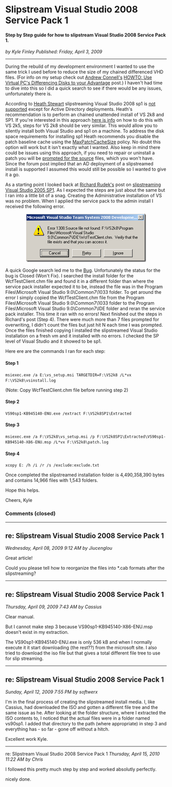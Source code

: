 # Slipstream Visual Studio 2008 Service Pack 1

#### Step by Step guide for how to slipstream Visual Studio 2008 Service Pack 1.

_<div class="article-meta-data"> by <span class="article-meta-author" itemprop="author">Kyle Finley</span> Published: <time itemprop="pubdate" datetime="4/3/2009 8:26:00 PM">Friday, April 3, 2009</time></div>_

---

During the rebuild of my development environment I wanted to use the same trick I used before to reduce the size of my chained differenced VHD files. (For info on my setup check out [Andrew Connell's](http://www.andrewconnell.com/blog/Default.aspx) [HOWTO: Use Virtual PC's Differencing Disks to your Advantage](http://www.andrewconnell.com/blog/articles/UseVirtualPCsDifferencingDisksToYourAdvantage.aspx) post.) I haven't had time to dive into this so I did a quick search to see if there would be any issues, unfortunately there is.

According to [Heath Stewart](http://blogs.msdn.com/heaths/) slipstreaming Visual Studio 2008 sp1 is [not supported](http://social.msdn.microsoft.com/forums/en-us/vssetup/thread/987ed5a4-7392-4077-8090-4fafc26c9fa3?prof=required&lc=1033) except for Active Directory deployments. Heath's recommendation is to perform an chained unattended install of VS 2k8 and SP1. If you're interested in this approach [here is info](http://blogs.msdn.com/astebner/archive/2006/05/04/590387.aspx) on how to do this with VS 2k5, steps for VS 2k8 should be very similar. This would allow you to silently install both Visual Studio and sp1 on a machine. To address the disk space requirements for installing sp1 Heath recommends you disable the patch baseline cache using the [MaxPatchCacheSize](<http://msdn.microsoft.com/en-us/library/aa369798(VS.85).aspx>) policy. No doubt this option will work but it isn't exactly what I wanted. Also keep in mind there could be issues using this approach, if you need to repair or uninstall a patch you will be [prompted for the source](http://blogs.msdn.com/heaths/archive/2005/12/02/499495.aspx) files, which you won't have. Since the forum post implied that an AD deployment of a slipstreamed install is supported I assumed this would still be possible so I wanted to give it a go.

As a starting point I looked back at [Richard Rudek's](http://richardrudek.spaces.live.com/blog/) post on [slipstreaming Visual Studio 2005 SP1](http://richardrudek.spaces.live.com/blog/cns!8B65F3DE0BE797AA!185.entry). As I expected the steps are just about the same but I ran into a little bit of a snag. Creating the Administrative installation of VS was no problem. When I applied the service pack to the admin install I received the following error.

<div style="text-align: center;">

![Error 1308. Source file not found:](../../../../media/images//articles/SlipstreamVisualStudio2008ServicePack1.png)

</div>

A quick Google search led me to the [Bug](https://connect.microsoft.com/VisualStudio/feedback/ViewFeedback.aspx?FeedbackID=362252). Unfortunately the status for the bug is Closed (Won't Fix). I searched the install folder for the WcfTestClient.chm file and found it in a different folder than where the service pack installer expected it to be, instead the file was in the Program Files\Microsoft Visual Studio 9.0\Common7\1033 folder. To get around the error I simply copied the WcfTestClient.chm file from the Program Files\Microsoft Visual Studio 9.0\Common7\1033 folder to the Program Files\Microsoft Visual Studio 9.0\Common7\IDE folder and reran the service pack installer. This time it ran with no errors! Next finished out the steps in Richard's post (Step 4). There were much more than 7 files prompted for overwriting, I didn't count the files but just hit N each time I was prompted. Once the files finished copying I installed the slipstreamed Visual Studio installation on a fresh vm and it installed with no errors. I checked the SP level of Visual Studio and it showed to be sp1.

Here ere are the commands I ran for each step:

#### Step 1

`msiexec.exe /a E:\vs_setup.msi TARGETDIR=F:\VS2k8 /L*vx F:\VS2k8\vsinstall.log`

(Note: Copy WcfTestClient.chm file before running step 2)

#### Step 2

`VS90sp1-KB945140-ENU.exe /extract F:\VS2k8SP1\Extracted`

#### Step 3

`msiexec.exe /a F:\VS2k8\vs_setup.msi /p F:\VS2k8SP1\Extracted\VS90sp1-KB945140-X86-ENU.msp /L*vx F:\VS2k8\patch.log`

#### Step 4

`xcopy E: /h /i /r /s /exclude:exclude.txt`

Once completed the slipstreamed installation folder is 4,490,358,390 bytes and contains 14,966 files with 1,543 folders.

Hope this helps.

Cheers,
Kyle

### Comments (closed)

---

## re: Slipstream Visual Studio 2008 Service Pack 1

_Wednesday, April 08, 2009 9:12 AM by Jiucenglou_

Great article!

Could you please tell how to reorganize the files into \*.cab formats after the slipstreaming?

---

## re: Slipstream Visual Studio 2008 Service Pack 1

_Thursday, April 09, 2009 7:43 AM by Cassius_

Clear manual.

But I cannot make step 3 because VS90sp1-KB945140-X86-ENU.msp doesn't exist in my extraction.

The VS90sp1-KB945140-ENU.exe is only 536 kB and when I normally execute it it start downloading (the rest??) from the microsoft site. I also tried to download the iso file but that gives a total different file tree to use for slip streaming.

---

## re: Slipstream Visual Studio 2008 Service Pack 1

_Sunday, April 12, 2009 7:55 PM by softwerx_

I'm in the final process of creating the slipstreamed install media. I, like Cassius, had downloaded the ISO and gotten a different file tree and the same issue as he. After looking at the folder structure, where I extracted the ISO contents to, I noticed that the actual files were in a folder named vs90sp1. I added that directory to the path (where appropriate) in step 3 and everything has - so far - gone off without a hitch.

Excellent work Kyle.

---

re: Slipstream Visual Studio 2008 Service Pack 1
_Thursday, April 15, 2010 11:22 AM by Chris_

I followed this pretty much step by step and worked absolutly perfectly.

nicely done.
